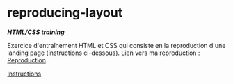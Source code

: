 # reproducing-layout

***HTML/CSS training***

Exercice d'entraînement HTML et CSS qui consiste en la reproduction d'une landing page (instructions ci-dessous).
Lien vers ma reproduction : [Reproduction](https://jptsr.github.io/reproducing-layout/)

[Instructions](https://github.com/becodeorg/CRL-Keller-4/tree/main/1.The-Field/04.HTML-CSS/0.progressive_enhancement)